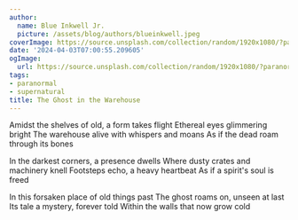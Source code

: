 ```yaml
---
author:
  name: Blue Inkwell Jr.
  picture: /assets/blog/authors/blueinkwell.jpeg
coverImage: https://source.unsplash.com/collection/random/1920x1080/?paranormal
date: '2024-04-03T07:00:55.209605'
ogImage:
  url: https://source.unsplash.com/collection/random/1920x1080/?paranormal
tags:
- paranormal
- supernatural
title: The Ghost in the Warehouse
---
```


Amidst the shelves of old, a form takes flight
Ethereal eyes glimmering bright
The warehouse alive with whispers and moans
As if the dead roam through its bones

In the darkest corners, a presence dwells
Where dusty crates and machinery knell
Footsteps echo, a heavy heartbeat
As if a spirit's soul is freed

In this forsaken place of old things past
The ghost roams on, unseen at last
Its tale a mystery, forever told
Within the walls that now grow cold